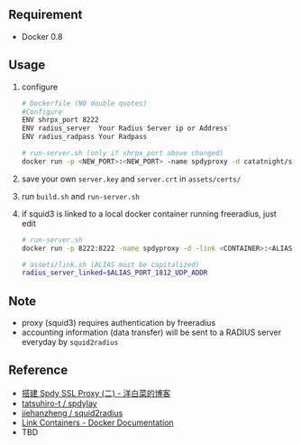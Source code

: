 ## Requirement
+ Docker 0.8

## Usage
1. configure

	```bash
	# Dockerfile (NO double quotes)
	#Configure
	ENV shrpx_port 8222
	ENV radius_server  Your Radius Server ip or Address       
	ENV radius_radpass Your Radpass

	# run-server.sh (only if shrpx_port above changed)
	docker run -p <NEW_PORT>:<NEW_PORT> -name spdyproxy -d catatnight/spdyproxy
	```
2. save your own ```server.key``` and ```server.crt``` in ```assets/certs/```
3. run ```build.sh``` and ```run-server.sh``` 
4. if squid3 is linked to a local docker container running freeradius, just edit 

	```bash
	# run-server.sh
	docker run -p 8222:8222 -name spdyproxy -d -link <CONTAINER>:<ALIAS> catatnight/spdyproxy

	# assets/link.sh (ALIAS must be capitalized)
	radius_server_linked=$ALIAS_PORT_1812_UDP_ADDR

	```


## Note
+ proxy (squid3) requires authentication by freeradius
+ accounting information (data transfer) will be sent to a RADIUS server everyday by ```squid2radius```

## Reference
+ [搭建 Spdy SSL Proxy (二) - 洋白菜的博客](http://blog.chaiyalin.com/2013/07/spdy-ssl-proxy-2.html)
+ [tatsuhiro-t / spdylay](https://github.com/tatsuhiro-t/spdylay)
+ [jiehanzheng / squid2radius](https://github.com/jiehanzheng/squid2radius)
+ [Link Containers - Docker Documentation](http://docs.docker.io/en/latest/use/working_with_links_names/)
+ TBD


